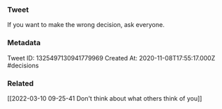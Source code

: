 ### Tweet
If you want to make the wrong decision, ask everyone.

### Metadata
Tweet ID: 1325497130941779969
Created At: 2020-11-08T17:55:17.000Z
#decisions 

### Related
[[2022-03-10 09-25-41 Don't think about what others think of you]]
